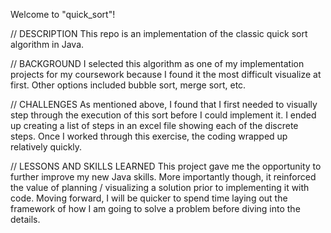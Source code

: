 Welcome to "quick_sort"!

// DESCRIPTION
This repo is an implementation of the classic quick sort algorithm in Java.  

// BACKGROUND
I selected this algorithm as one of my implementation projects for my coursework because I found it the most difficult visualize at first.  Other options included bubble sort, merge sort, etc.  

// CHALLENGES
As mentioned above, I found that I first needed to visually step through the execution of this sort before I could implement it.  I ended up creating a list of steps in an excel file showing each of the discrete steps.  Once I worked through this exercise, the coding wrapped up relatively quickly. 

// LESSONS AND SKILLS LEARNED
This project gave me the opportunity to further improve my new Java skills.  More importantly though, it reinforced the value of planning / visualizing a solution prior to implementing it with code.  Moving forward, I will be quicker to spend time laying out the framework of how I am going to solve a problem before diving into the details.
